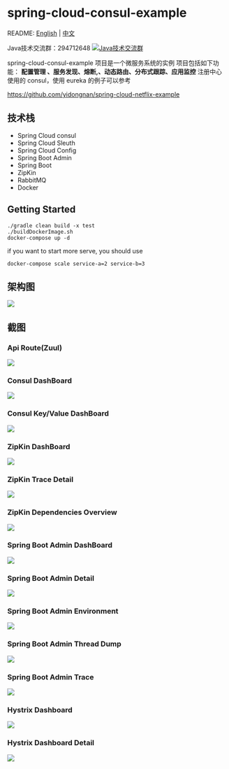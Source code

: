 # spring-cloud-consul-example
README: [English](https://github.com/yidongnan/spring-cloud-consul-example/blob/master/README.md) | [中文](https://github.com/yidongnan/spring-cloud-consul-example/blob/master/README-zh.md)


Java技术交流群：294712648 <a target="_blank" href="http://shang.qq.com/wpa/qunwpa?idkey=34ad403ce78380042406f11a122637ea9d66c11ae20f331dff37bc90a4fde939"><img border="0" src="http://pub.idqqimg.com/wpa/images/group.png" alt="Java技术交流群" title="Java技术交流群"></a>

spring-cloud-consul-example 项目是一个微服务系统的实例
项目包括如下功能： **配置管理 、服务发现、熔断,、动态路由、分布式跟踪、应用监控**
注册中心使用的 consul，使用 eureka 的例子可以参考

https://github.com/yidongnan/spring-cloud-netflix-example

## 技术栈
* Spring Cloud consul
* Spring Cloud Sleuth
* Spring Cloud Config
* Spring Boot Admin
* Spring Boot
* ZipKin
* RabbitMQ
* Docker

## Getting Started
```shell
./gradle clean build -x test
./buildDockerImage.sh
docker-compose up -d
```
if you want to start more serve, you should use 
```shell
docker-compose scale service-a=2 service-b=3  
```


## 架构图
[](url "title")
<img src="https://raw.githubusercontent.com/yidongnan/spring-cloud-consul-example/master/screenshots/Architecture.png">

## 截图
### Api Route(Zuul)
[](url "title")
<img src="https://raw.githubusercontent.com/yidongnan/spring-cloud-consul-example/master/screenshots/Selection_001.png">

### Consul DashBoard
[](url "title")
<img src="https://raw.githubusercontent.com/yidongnan/spring-cloud-consul-example/master/screenshots/Selection_002.png">

### Consul Key/Value DashBoard
[](url "title")
<img src="https://raw.githubusercontent.com/yidongnan/spring-cloud-consul-example/master/screenshots/Selection_003.png">

### ZipKin DashBoard
[](url "title")
<img src="https://raw.githubusercontent.com/yidongnan/spring-cloud-consul-example/master/screenshots/Selection_004.png">

### ZipKin Trace Detail
[](url "title")
<img src="https://raw.githubusercontent.com/yidongnan/spring-cloud-consul-example/master/screenshots/Selection_005.png">

### ZipKin Dependencies Overview
[](url "title")
<img src="https://raw.githubusercontent.com/yidongnan/spring-cloud-consul-example/master/screenshots/Selection_006.png">

### Spring Boot Admin DashBoard
[](url "title")
<img src="https://raw.githubusercontent.com/yidongnan/spring-cloud-consul-example/master/screenshots/Selection_007.png">

### Spring Boot Admin Detail
[](url "title")
<img src="https://raw.githubusercontent.com/yidongnan/spring-cloud-consul-example/master/screenshots/Selection_008.png">

### Spring Boot Admin Environment
[](url "title")
<img src="https://raw.githubusercontent.com/yidongnan/spring-cloud-consul-example/master/screenshots/Selection_009.png">

### Spring Boot Admin Thread Dump
[](url "title")
<img src="https://raw.githubusercontent.com/yidongnan/spring-cloud-consul-example/master/screenshots/Selection_010.png">

### Spring Boot Admin Trace
[](url "title")
<img src="https://raw.githubusercontent.com/yidongnan/spring-cloud-consul-example/master/screenshots/Selection_011.png">

### Hystrix Dashboard
[](url "title")
<img src="https://raw.githubusercontent.com/yidongnan/spring-cloud-consul-example/master/screenshots/Selection_012.png">

### Hystrix Dashboard Detail
[](url "title")
<img src="https://raw.githubusercontent.com/yidongnan/spring-cloud-consul-example/master/screenshots/Selection_013.png">

